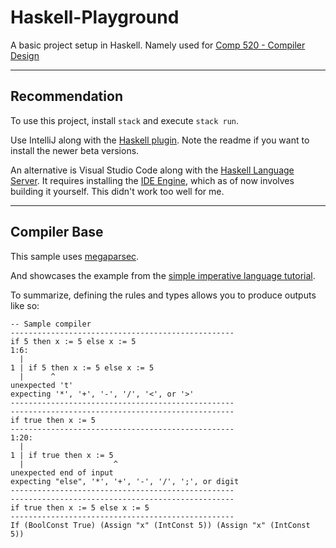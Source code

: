 # Haskell-Playground

A basic project setup in Haskell.
Namely used for [Comp 520 - Compiler Design](https://www.mcgill.ca/study/2018-2019/courses/comp-520)

---

## Recommendation

To use this project, install `stack` and execute `stack run`.

Use IntelliJ along with the [Haskell plugin](https://github.com/rikvdkleij/intellij-haskell).
Note the readme if you want to install the newer beta versions.

An alternative is Visual Studio Code along with the [Haskell Language Server](https://marketplace.visualstudio.com/items?itemName=alanz.vscode-hie-server).
It requires installing the [IDE Engine](https://github.com/haskell/haskell-ide-engine), 
which as of now involves building it yourself. This didn't work too well for me.

---

## Compiler Base

This sample uses [megaparsec](https://github.com/mrkkrp/megaparsec).

And showcases the example from the [simple imperative language tutorial](https://markkarpov.com/megaparsec/parsing-simple-imperative-language.html).

To summarize, defining the rules and types allows you to produce outputs like so:

```
-- Sample compiler
--------------------------------------------------
if 5 then x := 5 else x := 5
1:6:
  |
1 | if 5 then x := 5 else x := 5
  |      ^
unexpected 't'
expecting '*', '+', '-', '/', '<', or '>'
--------------------------------------------------
--------------------------------------------------
if true then x := 5
--------------------------------------------------
1:20:
  |
1 | if true then x := 5
  |                    ^
unexpected end of input
expecting "else", '*', '+', '-', '/', ';', or digit
--------------------------------------------------
--------------------------------------------------
if true then x := 5 else x := 5
--------------------------------------------------
If (BoolConst True) (Assign "x" (IntConst 5)) (Assign "x" (IntConst 5))
```